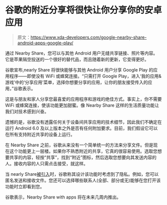 # 谷歌的附近分享将很快让你分享你的安卓应用

> 原文：<https://www.xda-developers.com/google-nearby-share-android-apps-google-play/>

通过 Nearby Share，您可以与其他 Android 用户无缝共享链接、照片等内容。它是苹果隔空投送的一个很好的替代品，而且随着新的更新，它变得更好。

谷歌宣布,nearly Share 将很快能够与其他 Android 用户分享 Google Play 的应用程序——即使没有 WiFi 或蜂窝连接。“只需打开 Google Play，进入‘我的应用&游戏’中的‘分享应用’菜单，选择你想要分享的应用，让你的朋友接受传入的应用，”谷歌表示。

这是与朋友和家人分享您最喜爱的应用程序和游戏的绝佳方式。事实上，你不需要 WiFi 或蜂窝连接，使该功能更加甜蜜。像 Nearby Share 这样的生活质量功能让我们对技术感到兴奋。

遗憾的是，谷歌没有透露任何关于设备间共享应用的技术细节，因此我们不确定在运行 Android 6.0 及以上版本之外是否有任何附加要求。目前，我们假设它可以在所有支持附近共享的设备上运行。

在 Nearby Share 之前，谷歌从来没有一个简单统一的方法来分享文件。但是现在这个功能更上一层楼。如果你不熟悉附近的共享，它真的很容易使用。选取您想要共享的内容，轻按“共享”，找到“附近”图标，然后选取您想要向其发送内容的人。接收内容的人只需点击接受，就这样。

当 nearly Share[被引入](https://www.xda-developers.com/google-nearby-share-file-sharing-airdrop-clone-android-rolling-out/)时，谷歌称其设计该功能时考虑到了隐私。例如，您可以匿名发送和接收文件。您还可以选择哪些联系人(全部、部分或无)能够在您打开该功能时立即看到您。

谷歌表示，Nearby Share with apps 将在未来几周内推出。